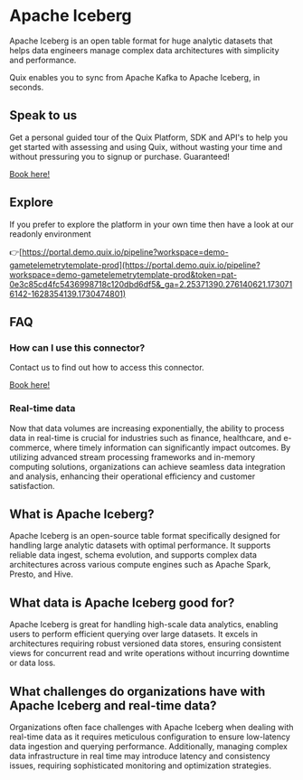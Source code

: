 <!--[tech-name]-->
# Apache Iceberg

<!--[ai-blurb-about-tech]-->
Apache Iceberg is an open table format for huge analytic datasets that helps data engineers manage complex data architectures with simplicity and performance.

Quix enables you to sync from Apache Kafka <span id="to_or_from">to</span> <span id="techname">Apache Iceberg</span>, in seconds.


## Speak to us

Get a personal guided tour of the Quix Platform, SDK and API's to help you get started with assessing and using Quix, without wasting your time and without pressuring you to signup or purchase. Guaranteed!

[Book here!](https://quix.io/book-a-demo)


## Explore

If you prefer to explore the platform in your own time then have a look at our readonly environment

👉[https://portal.demo.quix.io/pipeline?workspace=demo-gametelemetrytemplate-prod](https://portal.demo.quix.io/pipeline?workspace=demo-gametelemetrytemplate-prod&token=pat-0e3c85cd4fc5436998718c120dbd6df5&_ga=2.25371390.276140621.1730716142-1628354139.1730474801)


## FAQ 

### How can I use this connector?

Contact us to find out how to access this connector.

[Book here!](https://quix.io/book-a-demo)

### Real-time data

Now that data volumes are increasing exponentially, the ability to process data in real-time is crucial for industries such as finance, healthcare, and e-commerce, where timely information can significantly impact outcomes. By utilizing advanced stream processing frameworks and in-memory computing solutions, organizations can achieve seamless data integration and analysis, enhancing their operational efficiency and customer satisfaction.

## What is <span id="techname">Apache Iceberg</span>?

<!--[tech-seo-text]-->
Apache Iceberg is an open-source table format specifically designed for handling large analytic datasets with optimal performance. It supports reliable data ingest, schema evolution, and supports complex data architectures across various compute engines such as Apache Spark, Presto, and Hive.

## What data is <span id="techname">Apache Iceberg</span> good for?

<!--[tech-data-seo-text]-->
Apache Iceberg is great for handling high-scale data analytics, enabling users to perform efficient querying over large datasets. It excels in architectures requiring robust versioned data stores, ensuring consistent views for concurrent read and write operations without incurring downtime or data loss.

## What challenges do organizations have with <span id="techname">Apache Iceberg</span> and real-time data?

<!--[tech-challenges-seo-text]-->
Organizations often face challenges with Apache Iceberg when dealing with real-time data as it requires meticulous configuration to ensure low-latency data ingestion and querying performance. Additionally, managing complex data infrastructure in real time may introduce latency and consistency issues, requiring sophisticated monitoring and optimization strategies.